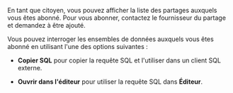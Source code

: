 En tant que citoyen, vous pouvez afficher la liste des partages auxquels vous êtes abonné. Pour vous abonner, contactez le fournisseur du partage et demandez à être ajouté.

Vous pouvez interroger les ensembles de données auxquels vous êtes abonné en utilisant l'une des options suivantes :

-   **Copier SQL** pour copier la requête SQL et l'utiliser dans un client SQL externe.

-   **Ouvrir dans l'éditeur** pour utiliser la requête SQL dans **Éditeur**.
